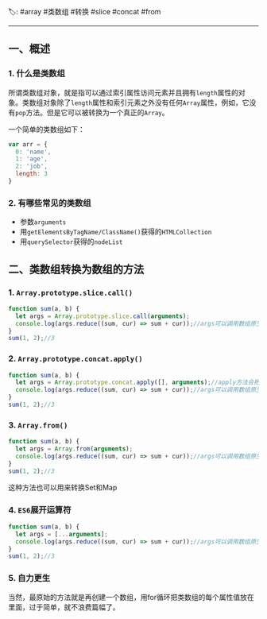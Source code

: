 🏷: #array #类数组 #转换 #slice #concat #from
***

## 一、概述

### 1. 什么是类数组

所谓类数组对象，就是指可以通过索引属性访问元素并且拥有`length`属性的对象。类数组对象除了`length`属性和索引元素之外没有任何`Array`属性，例如，它没有`pop`方法。但是它可以被转换为一个真正的`Array`。

一个简单的类数组如下：

```javascript
var arr = {
  0: 'name',
  1: 'age',
  2: 'job',
  length: 3
}
```

### 2. 有哪些常见的类数组

- 参数`arguments`
- 用`getElementsByTagName/ClassName()`获得的`HTMLCollection`
- 用`querySelector`获得的`nodeList`

## 二、类数组转换为数组的方法

### 1. `Array.prototype.slice.call()`

```javascript
function sum(a, b) {
  let args = Array.prototype.slice.call(arguments);
  console.log(args.reduce((sum, cur) => sum + cur));//args可以调用数组原生的方法啦
}
sum(1, 2);//3
```

### 2. `Array.prototype.concat.apply()`

```javascript
function sum(a, b) {
  let args = Array.prototype.concat.apply([], arguments);//apply方法会把第二个参数展开
  console.log(args.reduce((sum, cur) => sum + cur));//args可以调用数组原生的方法啦
}
sum(1, 2);//3
```

### 3. `Array.from()`

```javascript
function sum(a, b) {
  let args = Array.from(arguments);
  console.log(args.reduce((sum, cur) => sum + cur));//args可以调用数组原生的方法啦
}
sum(1, 2);//3
```

这种方法也可以用来转换Set和Map

### 4. `ES6`展开运算符

```javascript
function sum(a, b) {
  let args = [...arguments];
  console.log(args.reduce((sum, cur) => sum + cur));//args可以调用数组原生的方法啦
}
sum(1, 2);//3
```

### 5. 自力更生

当然，最原始的方法就是再创建一个数组，用for循环把类数组的每个属性值放在里面，过于简单，就不浪费篇幅了。


